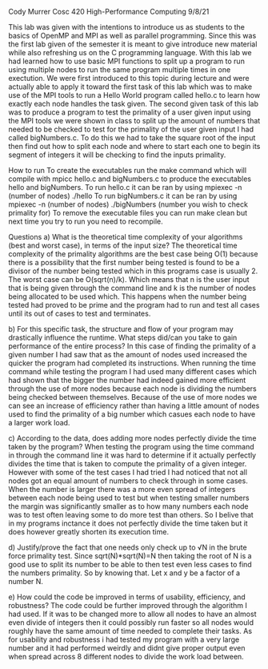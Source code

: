 Cody Murrer
Cosc 420 High-Performance Computing
9/8/21

This lab was given with the intentions to introduce us as students to the basics of OpenMP and MPI as well as parallel programming.
Since this was the first lab given of the semester it is meant to give introduce new material while also refreshing us on the C
programming language. With this lab we had learned how to use basic MPI functions to split up a program to run using multiple nodes
to run the same program multiple times in one exectution. We were first introduced to this topic during lecture and were actually able to
apply it toward the first task of this lab which was to make use of the MPI tools to run a Hello World program called hello.c to learn how exactly 
each node handles the task given. The second given task of this lab was to produce a program to test the primality of a user given input
using the MPI tools we were shown in class to split up the amount of numbers that needed to be checked to test for the primality of the 
user given input I had called bigNumbers.c. To do this we had to take the square root of the input then find out how to split each node and where to start each one to begin its segment of integers it will be checking to find the inputs primality.

How to run
To create the executables run the make command which will compile with mpicc hello.c and bigNumbers.c to produce the executables hello and bigNumbers.
To run hello.c it can be ran by using mpiexec -n (number of nodes) ./hello
To run bigNumbers.c it can be ran by using mpiexec -n (number of nodes) ./bigNumbers (number you wish to check primality for)
To remove the executable files you can run make clean but next time you try to run you need to recompile.

Questions
a) What is the theoretical time complexity of your algorithms (best and worst case), in terms of the input size?
    The theoretical time complexity of the primality algorithms are the best case being O(1) because there is a possibility that the first number being tested is found to be a divisor of the number being tested which in this programs case is usually 2. The worst case can be O(sqrt(n)/k). Which means that n is the user input that is being given through the command line and k is the number of nodes being allocated to be used which. This happens when the number being tested had proved to be prime and the program had to run and test all cases until its out of cases to test and terminates.

b) For this specific task, the structure and flow of your program may drastically influence the runtime. What steps did/can you take to gain performance of the entire process?
    In this case of finding the primality of a given number I had saw that as the amount of nodes used increased the quicker the program had completed its instructions. When running the time command while testing the program I had used many different cases which had shown that the bigger the number had indeed gained more efficient through the use of more nodes because each node is dividing the numbers being checked between themselves. Because of the use of more nodes we can see an increase of efficiency rather than having a little amount of nodes used to find the primality of a big number which casues each node to have a larger work load.

c) According to the data, does adding more nodes perfectly divide the time taken by the program?
    When testing the program using the time command in through the command line it was hard to determine if it actually perfectly divides the time that is taken to compute the primality of a given integer. However with some of the test cases I had tried I had noticed that not all nodes got an equal amount of numbers to check through in some cases. When the number is larger there was a more even spread of integers between each node being used to test but when testing smaller numbers the margin was significantly smaller as to how many numbers each node was to test often leaving some to do more test than others. So I belive that in my programs inctance it does not perfectly divide the time taken but it does however greatly shorten its execution time.

d) Justify/prove the fact that one needs only check up to √N in the brute force primality test.
    Since sqrt(N)*sqrt(N)=N then taking the root of N is a good use to split its number to be able to then test even less cases to find the numbers primality. So by knowing that.
    Let x and y be a factor of a number N.

e) How could the code be improved in terms of usability, efficiency, and robustness?
    The code could be further improved through the algorithm I had used. If it was to be changed more to allow all nodes to have an almost even divide of integers then it could possibly run faster so all nodes would roughly have the same amount of time needed to complete their tasks. As for usability and robustness i had tested my program with a very large number and it had performed weirdly and didnt give proper output even when spread across 8 different nodes to divide the work load between.